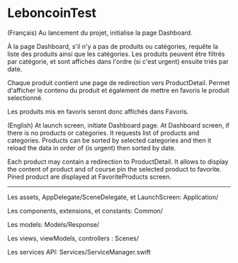 # LeboncoinTest

(Français)
Au lancement du projet, initialise la page Dashboard.

À la page Dashboard, s'il n'y a pas de produits ou catégories, requête la liste des produits ainsi que les catégories.
Les produits peuvent être filtrés par catégorie, et sont affichés dans l'ordre (si c'est urgent) ensuite triés par date.

Chaque produit contient une page de redirection vers ProductDetail. Permet d'afficher le contenu du produit et également de mettre en favoris le produit selectionné.

Les produits mis en favoris seront donc affichés dans Favoris.

(English)
At launch screen, initiate Dashboard page.
At Dashboard screen, if there is no products or categories. It requests list of products and categories.
Products can be sorted by selected categories and then it reload the data in order of (is urgent) then sorted by date.

Each product may contain a redirection to ProductDetail. It allows to display the content of product and of course pin the selected product to favorite.
Pined product are displayed at FavoriteProducts screen.

------------------

Les assets, AppDelegate/SceneDelegate, et LaunchScreen: Application/

Les components, extensions, et constants: Common/

Les models: Models/Response/

Les views, viewModels, controllers : Scenes/

Les services API: Services/ServiceManager.swift
